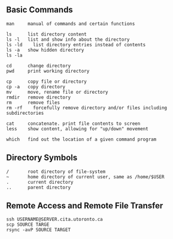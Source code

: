 ## Basic Commands

    man     manual of commands and certain functions

    ls      list directory content
    ls -l   list and show info about the directory
    ls -ld    list directory entries instead of contents
    ls -a   show hidden directory
    ls -la

    cd      change directory
    pwd     print working directory

    cp      copy file or directory
    cp -a   copy directory
    mv      move, rename file or directory
    rmdir   remove directory
    rm      remove files
    rm -rf    forcefully remove directory and/or files including subdirectories

    cat     concatenate. print file contents to screen
    less    show content, allowing for "up/down" movement

    which   find out the location of a given command program

## Directory Symbols

    /       root directory of file-system
    ~       home directory of current user, same as /home/$USER
    .       current directory
    ..      parent directory


## Remote Access and Remote File Transfer

    ssh USERNAME@SERVER.cita.utoronto.ca
    scp SOURCE TARGE
    rsync -avP SOURCE TARGET